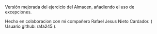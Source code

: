 Versión mejorada del ejercicio del Almacen, añadiendo el uso de excepciones.

Hecho en colaboracion con mi compañero Rafael Jesus Nieto Cardador. ( Usuario github: rafa245 ).
